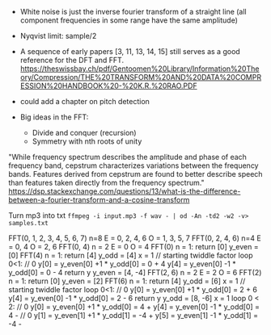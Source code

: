 - White noise is just the inverse fourier transform of a straight line (all component frequencies in some range have the same amplitude)
- Nyqvist limit: sample/2
- A sequence of early papers [3, 11, 13, 14, 15] still serves as a good reference
for the DFT and FFT. https://theswissbay.ch/pdf/Gentoomen%20Library/Information%20Theory/Compression/THE%20TRANSFORM%20AND%20DATA%20COMPRESSION%20HANDBOOK%20-%20K.R.%20RAO.PDF
- could add a chapter on pitch detection


- Big ideas in the FFT:
    - Divide and conquer (recursion)
    - Symmetry with nth roots of unity


"While frequency spectrum describes the amplitude and phase of each frequency band, cepstrum characterizes variations between the frequency bands. Features derived from cepstrum are found to better describe speech than features taken directly from the frequency spectrum."
https://dsp.stackexchange.com/questions/13/what-is-the-difference-between-a-fourier-transform-and-a-cosine-transform

Turn mp3 into txt 
`ffmpeg -i input.mp3 -f wav - | od -An -td2 -w2 -v> samples.txt`

FFT(0, 1, 2, 3, 4, 5, 6, 7)
    n=8
    E = 0, 2, 4, 6
    O = 1, 3, 5, 7
    FFT(0, 2, 4, 6)
        n=4
        E = 0, 4
        O = 2, 6
        FFT(0, 4)
            n = 2
            E = 0
            O = 4
            FFT(0)
                n = 1: return [0]
            y_even = [0]
            FFT(4)
                n = 1: return [4]
            y_odd = [4]
            x = 1 // starting twiddle factor
            loop 0<1:
                // 0
                y[0] = y_even[0] +1 * y_odd[0] = 0 + 4
                y[4] = y_even[0] -1 * y_odd[0] = 0 - 4
            return y
        y_even = [4, -4]
        FFT(2, 6)
            n = 2
            E = 2
            O = 6
            FFT(2)
                n = 1: return [0]
            y_even = [2]
            FFT(6)
                n = 1: return [4]
            y_odd = [6]
            x = 1 // starting twiddle factor
            loop 0<1:
                // 0
                y[0] = y_even[0] +1 * y_odd[0] = 2 + 6
                y[4] = y_even[0] -1 * y_odd[0] = 2 - 6
            return y
        y_odd = [8, -6]
        x = 1
        loop 0 < 2:
            // 0
            y[0] = y_even[0] +1 * y_odd[0] = 4 +
            y[4] = y_even[0] -1 * y_odd[0] = 4 -
            // 0
            y[1] = y_even[1] +1 * y_odd[1] = -4 +
            y[5] = y_even[1] -1 * y_odd[1] = -4 -


